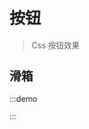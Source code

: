 # 按钮

> Css 按钮效果

## 滑箱

:::demo
<template>
    <button class="slidebox-btn">流君酱</button>
</template>

<style lang="stylus">

$primary-color = #409EFF
$primary-color-lighter = #66b1ff

.slidebox-btn
    border none
    padding 0 20px
    height 40px
    line-height 40px
    cursor pointer
    border-radius 4px
    outline none
    color #fff
    transition 0.3s
    background linear-gradient($primary-color, 0%, $primary-color, 50%, $primary-color-lighter, 50%, $primary-color-lighter) 
    background-size 100% 200%
    
    &:hover
        background-position-y 100%
</style>

:::
